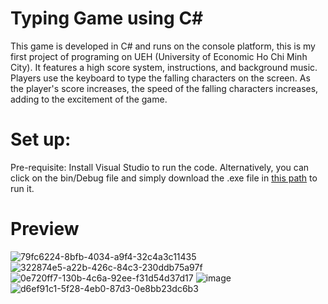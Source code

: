 # Typing Game using C#
This game is developed in C# and runs on the console platform, this is my first project of programing on UEH (University of Economic Ho Chi Minh City). It features a high score system, instructions, and background music. Players use the keyboard to type the falling characters on the screen. As the player's score increases, the speed of the falling characters increases, adding to the excitement of the game.
# Set up:
Pre-requisite: Install Visual Studio to run the code. Alternatively, you can click on the bin/Debug file and simply download the .exe file in [this path](https://github.com/ThienNguyen3001/Do-an-Co-so-lap-trinh/tree/main/bin/Debug) to run it. 
# Preview
![79fc6224-8bfb-4034-a9f4-32c4a3c11435](https://github.com/user-attachments/assets/836f2b49-e9b5-47a2-83be-ef5be1cb0884)
![322874e5-a22b-426c-84c3-230ddb75a97f](https://github.com/user-attachments/assets/476ffbf7-1250-4534-93a9-1876cfe28490)
![0e720ff7-130b-4c6a-92ee-f31d54d37d17](https://github.com/user-attachments/assets/6b917065-72d5-4284-b5f6-d78548a77c12)
![image](https://github.com/ThienNguyen3001/Do-an-Co-so-lap-trinh/assets/147313343/0a3c3340-f533-4384-9f70-8fd8d54cd64e)
![d6ef91c1-5f28-4eb0-87d3-0e8bb23dc6b3](https://github.com/user-attachments/assets/62e1451c-32db-4378-8482-4f341aa287c6)

